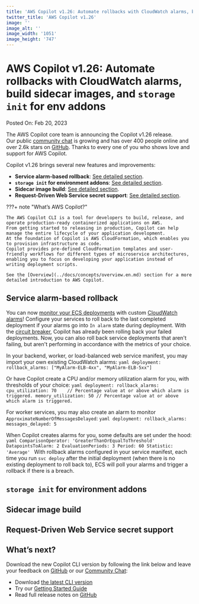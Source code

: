 ```yaml
---
title: 'AWS Copilot v1.26: Automate rollbacks with CloudWatch alarms, build sidecar images, and `storage init` for env addons'
twitter_title: 'AWS Copilot v1.26'
image: ''
image_alt: ''
image_width: '1051'
image_height: '747'
---
```


# AWS Copilot v1.26: Automate rollbacks with CloudWatch alarms, build sidecar images, and `storage init` for env addons

Posted On: Feb 20, 2023

The AWS Copilot core team is announcing the Copilot v1.26 release.  
Our public [сommunity сhat](https://gitter.im/aws/copilot-cli) is growing and has over 400 people online and over 2.6k stars on [GitHub](http://github.com/aws/copilot-cli/).
Thanks to every one of you who shows love and support for AWS Copilot.

Copilot v1.26 brings several new features and improvements:

- **Service alarm-based rollback**: [See detailed section](#service-alarm-based-rollback).
- **`storage init` for environment addons**: [See detailed section](#storage-init-for-environment-addons).
- **Sidecar image build**: [See detailed section](#sidecar-image-build).
- **Request-Driven Web Service secret support**: [See detailed section](#request-driven-web-service-secret-support).

???+ note "What’s AWS Copilot?"

    The AWS Copilot CLI is a tool for developers to build, release, and operate production-ready containerized applications on AWS.
    From getting started to releasing in production, Copilot can help manage the entire lifecycle of your application development.
    At the foundation of Copilot is AWS CloudFormation, which enables you to provision infrastructure as code.
    Copilot provides pre-defined CloudFormation templates and user-friendly workflows for different types of microservice architectures,
    enabling you to focus on developing your application instead of writing deployment scripts.

    See the [Overview](../docs/concepts/overview.en.md) section for a more detailed introduction to AWS Copilot.

## Service alarm-based rollback
You can now [monitor your ECS deployments](https://aws.amazon.com/blogs/containers/automate-rollbacks-for-amazon-ecs-rolling-deployments-with-cloudwatch-alarms/) with custom [CloudWatch alarms](https://docs.aws.amazon.com/AmazonECS/latest/userguide/deployment-alarm-failure.html)! Configure your services to roll back to the last completed deployment if your alarms go into `In alarm` state during deployment. With the [circuit breaker](https://docs.aws.amazon.com/AmazonECS/latest/developerguide/deployment-circuit-breaker.html), Copilot has already been rolling back your failed deployments. Now, you can also roll back service deployments that aren't failing, but aren't performing in accordance with the metrics of your choice.

In your backend, worker, or load-balanced web service manifest, you may import your own existing CloudWatch alarms:
    ```yaml
    deployment:
      rollback_alarms: ["MyAlarm-ELB-4xx", "MyAlarm-ELB-5xx"]
    ```

Or have Copilot create a CPU and/or memory utilization alarm for you, with thresholds of your choice:
    ```yaml
    deployment:
      rollback_alarms:
        cpu_utilization: 70    // Percentage value at or above which alarm is triggered.
        memory_utilization: 50 // Percentage value at or above which alarm is triggered.
    ```

For worker services, you may also create an alarm to monitor `ApproximateNumberOfMessagesDelayed`:
    ```yaml
    deployment:
      rollback_alarms:
        messages_delayed: 5
    ```

 When Copilot creates alarms for you, some defaults are set under the hood:
    ```yaml
    ComparisonOperator: 'GreaterThanOrEqualToThreshold'
    DatapointsToAlarm: 2
    EvaluationPeriods: 3
    Period: 60
    Statistic: 'Average'
    ```
With rollback alarms configured in your service manifest, each time you run `svc deploy` after the initial deployment (when there is no existing deployment to roll back to), ECS will poll your alarms and trigger a rollback if there is a breach. 

## `storage init` for environment addons

## Sidecar image build

## Request-Driven Web Service secret support

## What’s next?

Download the new Copilot CLI version by following the link below and leave your feedback on [GitHub](https://github.com/aws/copilot-cli/) or our [Community Chat](https://gitter.im/aws/copilot-cli):

- Download [the latest CLI version](../docs/getting-started/install.en.md)
- Try our [Getting Started Guide](../docs/getting-started/first-app-tutorial.en.md)
- Read full release notes on [GitHub](https://github.com/aws/copilot-cli/releases/tag/v1.25.0)
